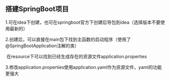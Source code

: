 ## 搭建SpringBoot项目

1.可在idea下创建，也可在springboot官方下创建后导包到idea（选择版本不要使用最新的）

2.创建后，可以直接在main包下找到主函数的启动程序（使用了@SpringBootApplication注解的类）

​	在resource下可以找到已经生成存在的资源文件application.properties

3.修改application.properties使用application.yaml作为资源文件，yaml的功能更强大

